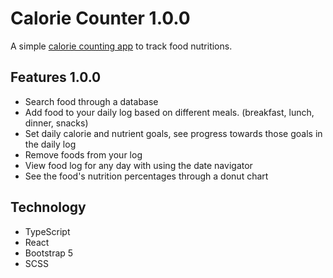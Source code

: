 # Calorie Counter 1.0.0

A simple [calorie counting app](https://ramazanerikli.github.io/calorie-counter) to track food nutritions.  

## Features 1.0.0

- Search food through a database
- Add food to your daily log based on different meals. (breakfast, lunch, dinner, snacks)
- Set daily calorie and nutrient goals, see progress towards those goals in the daily log
- Remove foods from your log
- View food log for any day with using the date navigator
- See the food's nutrition percentages through a donut chart

## Technology
- TypeScript
- React
- Bootstrap 5
- SCSS



